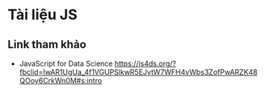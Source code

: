 
# Tài liệu JS
## Link tham khảo

* JavaScript for Data Science
https://js4ds.org/?fbclid=IwAR1UgUa_4f1VGUPSlkwR5EJytW7WFH4vWbs3ZofPwARZK48QOoy6CrkWn0M#s:intro
